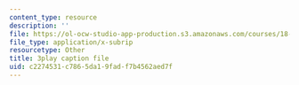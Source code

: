 ```yaml
---
content_type: resource
description: ''
file: https://ol-ocw-studio-app-production.s3.amazonaws.com/courses/18-06sc-linear-algebra-fall-2011/c2274531c7865da19fadf7b4562aed7f_23LLB9mNJvc.vtt
file_type: application/x-subrip
resourcetype: Other
title: 3play caption file
uid: c2274531-c786-5da1-9fad-f7b4562aed7f
---
```

